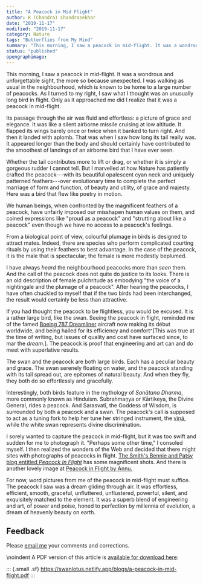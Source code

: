 ```yaml
---
title: "A Peacock in Mid Flight"
author: R (Chandra) Chandrasekhar
date: "2019-11-17"
modified: "2019-11-17"
category: Nature
tags: "Butterflies from My Mind"
summary: "This morning, I saw a peacock in mid-flight. It was a wondrous and unforgettable sight, the more so because unexpected. I was walking as usual in the neighbourhood, which is known to be home to a large number of peacocks. As I turned to my right, I saw what I thought was an unusually long bird in flight. Only as it approached me did I realize that it was a peacock in mid-flight."
status: "published"
opengraphimage:
---
```


This morning, I saw a peacock in mid-flight. It was a wondrous and unforgettable sight, the more so because unexpected. I was walking as usual in the neighbourhood, which is known to be home to a large number of peacocks. As I turned to my right, I saw what I thought was an unusually long bird in flight. Only as it approached me did I realize that it was a peacock in mid-flight.

Its passage through the air was fluid and effortless: a picture of grace and elegance. It was like a silent airborne missile cruising at low altitude. It flapped its wings barely once or twice when it banked to turn right. And then it landed with aplomb. That was when I saw how long its tail really was. It appeared longer than the body and should certainly have contributed to the smoothest of landings of an airborne bird that I have ever seen.

Whether the tail contributes more to lift or drag, or whether it is simply a gorgeous rudder I cannot tell. But I marvelled at how Nature has patiently crafted the peacock---with its beautiful opalescent cyan neck and uniquely patterned feathers---over evolutionary time to complete the perfect marriage of form and function, of beauty and utility, of grace and majesty. Here was a bird that flew like poetry in motion.

We human beings, when confronted by the magnificent feathers of a peacock, have unfairly imposed our misshapen human values on them, and coined expressions like "proud as a peacock" and "strutting about like a peacock" even though we have no access to a peacock's feelings.

From a biological point of view, colourful plumage in birds is designed to attract mates. Indeed, there are species who perform complicated courting rituals by using their feathers to best advantage. In the case of the peacock, it is the male that is spectacular; the female is more modestly beplumed.

I have always *heard* the neighbourhood peacocks more than *seen* them. And the call of the peacock does not quite do justice to its looks. There is an old description of female pulchritude as embodying "the voice of a nightingale and the plumage of a peacock". After hearing the peacocks, I have often chuckled to myself that if the two birds had been interchanged, the result would certainly be less than attractive.

If you had thought the peacock to be flightless, you would be excused. It is a rather large bird, like the swan. Seeing the peacock in flight, reminded me of the famed [Boeing 787 Dreamliner][dreamliner] aircraft now making its début worldwide, and being hailed for its efficiency and comfort^[This was true at the time of writing, but issues of quality and cost have surfaced since, to mar the _dream_.]. The peacock is proof that engineering and art can and do meet with superlative results.

[dreamliner]: http://www.boeing.com/commercial/787family/background.html

The swan and the peacock are both large birds. Each has a peculiar beauty and grace. The swan serenely floating on water, and the peacock standing with its tail spread out, are epitomes of natural beauty. And when they fly, they both do so effortlessly and gracefully.

Interestingly, both birds feature in the mythology of _Sanātana Dharma_, more commonly known as  Hinduism. Subrahmaṇya or Kārtikeya, the Divine General, rides a peacock. And Sarasvatī, the Goddess of Wisdom, is surrounded by both a peacock and a swan. The peacock's call is supposed to act as a tuning fork to help her tune her stringed instrument, the [vīṇā,][vina] while the white swan represents divine discrimination.

[vina]: http://www.thefreedictionary.com/vina

I sorely wanted to capture the peacock in mid-flight, but it was too swift and sudden for me to photograph it. "Perhaps some other time," I consoled myself. I then realized the wonders of the Web and decided that there might sites with photographs of peacocks in flight. [The Smith's Bennie and Patsy blog entitled _Peacock In Flight_][smith] has some magnificent shots. And there is another lovely image at [Peacock in Flight by Annu.][annu]

[smith]: http://bennie-thesmiths.blogspot.in/2012/05/peacock-in-flight.html

[annu]: http://www.trekearth.com/gallery/Asia/India/West/Rajasthan/Sujangarh/photo772964.htm

For now, word pictures from me of the peacock in mid-flight must suffice. The peacock I saw was a dream gliding through air. It was effortless, efficient, smooth, graceful, unfluttered,  unflustered, powerful, silent, and exquisitely matched to the element. It was a superb blend of engineering and art, of power and poise, honed to perfection by millennia of evolution, a dream of heavenly beauty on earth.

## Feedback

Please [email me](mailto:feedback.swanlotus@gmail.com) your comments and
corrections.

\noindent A PDF version of this article is [available for download here]({attach}./a-peacock-in-midflight.pdf):

::: {.small .sf}
<https://swanlotus.netlify.app/blogs/a-peacock-in-mid-flight.pdf>
:::

